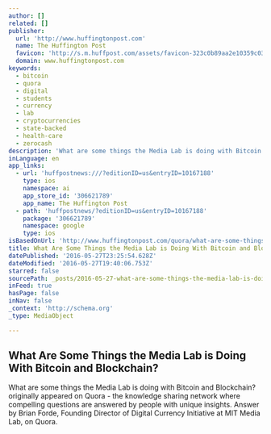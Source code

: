 ```yaml
---
author: []
related: []
publisher:
  url: 'http://www.huffingtonpost.com'
  name: The Huffington Post
  favicon: 'http://s.m.huffpost.com/assets/favicon-323c0b89aa2e10359c0389ac87254b1b.ico'
  domain: www.huffingtonpost.com
keywords:
  - bitcoin
  - quora
  - digital
  - students
  - currency
  - lab
  - cryptocurrencies
  - state-backed
  - health-care
  - zerocash
description: 'What are some things the Media Lab is doing with Bitcoin and Blockchain? originally appeared on Quora - the knowledge sharing network where compelling questions are answered by people with unique insights. Answer by Brian Forde, Founding Director of Digital Currency Initiative at MIT Media Lab, on Quora.'
inLanguage: en
app_links:
  - url: 'huffpostnews:///?editionID=us&entryID=10167188'
    type: ios
    namespace: ai
    app_store_id: '306621789'
    app_name: The Huffington Post
  - path: 'huffpostnews/?editionID=us&entryID=10167188'
    package: '306621789'
    namespace: google
    type: ios
isBasedOnUrl: 'http://www.huffingtonpost.com/quora/what-are-some-things-the_b_10167188.html'
title: What Are Some Things the Media Lab is Doing With Bitcoin and Blockchain?
datePublished: '2016-05-27T23:25:54.628Z'
dateModified: '2016-05-27T19:40:06.753Z'
starred: false
sourcePath: _posts/2016-05-27-what-are-some-things-the-media-lab-is-doing-with-bitcoin-and.md
inFeed: true
hasPage: false
inNav: false
_context: 'http://schema.org'
_type: MediaObject

---
```

<article style=""><h1>What Are Some Things the Media Lab is Doing With Bitcoin and Blockchain?</h1><p>What are some things the Media Lab is doing with Bitcoin and Blockchain? originally appeared on Quora - the knowledge sharing network where compelling questions are answered by people with unique insights. Answer by Brian Forde, Founding Director of Digital Currency Initiative at MIT Media Lab, on Quora.</p></article>